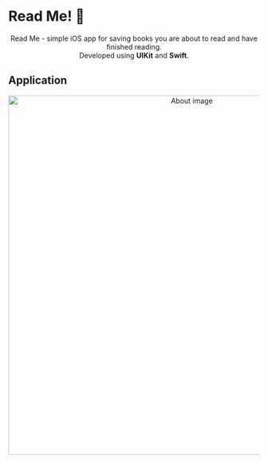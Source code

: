 # Read Me! 📖
<div align="center">
  Read Me - simple iOS app for saving books you are about to read and have finished reading. <br /> Developed using <b>UIKit</b> and <b>Swift</b>.
</div>

## Application
<p align="center">
  <img alt="About image" title="Mockup" src="https://github.com/justadlet/iOS-UIKit-ReadMe/blob/master/ReadMe.gif?raw=true" width="720"></img>
 
</p>
